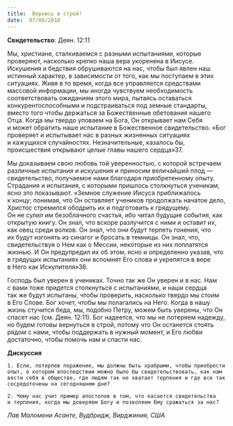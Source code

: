 ```yaml
---
title:  Вернись в строй!
date:  07/08/2018
---
```


**Свидетельство**: Деян. 12:11

Мы, христиане, сталкиваемся с разными испытаниями, которые проверяют, насколько крепко наша вера укоренена в Иисусе. Искушения и бедствия обрушиваются на нас, чтобы был явлен наш истинный характер, в зависимости от того, как мы поступаем в этих ситуациях. Живя в то время, когда все управляется средствами массовой информации, мы иногда чувствуем необходимость соответствовать ожиданиям этого мира, пытаясь оставаться конкурентоспособными и подстраиваться под земные стандарты, вместо того чтобы держаться за Божественные обетования нашего Отца. Когда мы твердо уповаем на Бога, Он открывает нам Себя и может обратить наше испытание в Божественное свидетельство. «Бог проверяет и испытывает нас в разных жизненных ситуациях и кажущихся случайностях. Незначительные, казалось бы, происшествия открывают целые главы нашего сердца»37.

Мы доказываем свою любовь той уверенностью, с которой встречаем различные испытания и искушения и приносим величайший плод — свидетельство, получаемое нами благодаря приобретенному опыту. Страдания и испытания, с которыми пришлось столкнуться ученикам, ясно это показывают. «Земное служение Иисуса приближалось к концу; понимая, что Он оставляет учеников продолжать начатое дело, Христос стремился ободрить их и подготовить к грядущему. Он не сулил им безоблачного счастья, ибо читал будущие события, как открытую книгу. Он знал, что вскоре разлучится с ними и оставит их, как овец среди волков. Он знал, что они будут терпеть гонения, что их будут изгонять из синагог и бросать в темницы. Он знал, что, свидетельствуя о Нем как о Мессии, некоторые из них поплатятся жизнью. И Он предупредил их об этом, ясно и определенно указав, что в грядущих испытаниях они вспомнят Его слова и укрепятся в вере в Него как Искупителя»38.

Господь был уверен в учениках. Точно так же Он уверен и в нас. Нам с вами тоже придется столкнуться с испытаниями, и наши сердца так же будут испытаны, чтобы проверить, насколько твердо мы стоим в Его Слове. Бог хочет, чтобы мы полагались на Него. Когда в нашу жизнь стучится беда, мы, подобно Петру, можем быть уверены, что Он спасет нас (см. Деян. 12:11). Бог надеется, что мы не потеряем надежду, но будем готовы вернуться в строй, потому что Он останется стоять рядом с нами, чтобы поддержать в нужный момент, и Его любви достаточно, чтобы помочь нам и спасти нас.

**Дискуссия**

`1.	Если, потерпев поражение, мы должны быть храбрыми, чтобы приобрести опыт, о котором впоследствии можно было бы свидетельствовать, как нам вести себя в обществе, где людям так не хватает терпения и где все так сосредоточены на сегодняшнем дне?`

`2.	Чему нас учит пример апостолов в том, что касается свидетельства и терпения, когда мы доверяем Богу и позволяем Ему сражаться за нас?`

_Лав Маломени Асанте, Вудбридж, Вирджиния, США_
